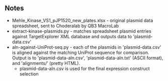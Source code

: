 ## Notes

* Mehle\_Kinase\_VS1\_pJP1520\_new\_plates.xlsx - original plasmid data spreadsheet, sent to Choderalab by QB3 MacroLab
* extract-kinase-plasmids.py - matches spreadsheet plasmid entries against TargetExplorer XML database and outputs data to 'plasmid-data.csv'
* aln-against-UniProt-seq.py - each of the plasmids in 'plasmid-data.csv' is aligned against the matching UniProt sequence for comparison. Output is to 'plasmid-data-aln.csv', 'plasmid-data-aln.txt' (ASCII format), and 'alignments/' (pretty HTML).
    * plasmid-data-aln.csv is used for the final expression construct selection

